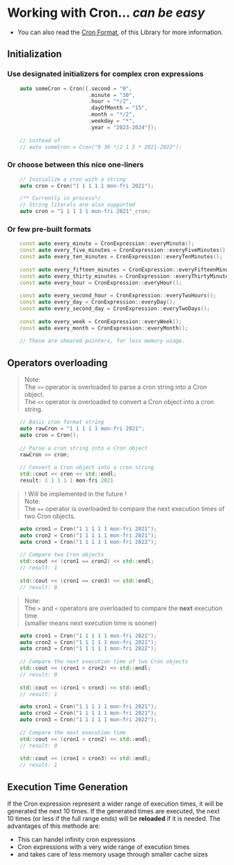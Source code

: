 # Working with Cron... _can be easy_

- You can also read the [Cron Format](Cron_Format.md), of this Library for more information.

## Initialization

### Use designated initializers for complex cron expressions
```C++
    auto someCron = Cron({.second = "0",
                          .minute = "30",
                          .hour = "*/2",
                          .dayOfMonth = "15",
                          .month = "*/2",
                          .weekday = "*",
                          .year = "2023-2024"});
                          
    // instead of            
    // auto someCron = Cron("0 30 */2 1 3 * 2021-2023");
```

### Or choose between this nice one-liners
```C++
    // Initialize a cron with a string
    auto cron = Cron("1 1 1 1 1 mon-fri 2021");

    /** Currently in process*/
    // String literals are also supported
    auto cron = "1 1 1 1 1 mon-fri 2021"_cron;
```

### Or few pre-built formats
```C++
    const auto every_minute = CronExpression::everyMinute();
    const auto every_five_minutes = CronExpression::everyFiveMinutes();
    const auto every_ten_minutes = CronExpression::everyTenMinutes();
    
    const auto every_fifteen_minutes = CronExpression::everyFifteenMinutes();
    const auto every_thirty_minutes = CronExpression::everyThirtyMinutes();
    const auto every_hour = CronExpression::everyHour();
    
    const auto every_second_hour = CronExpression::everyTwoHours();
    const auto every_day = CronExpression::everyDay();
    const auto every_second_day = CronExpression::everyTwoDays();
    
    const auto every_week = CronExpression::everyWeek();
    const auto every_month = CronExpression::everyMonth();
    
    // These are sheared pointers, for less memory usage.
```

## Operators overloading

> Note:
> <br/>The `>>` operator is overloaded to parse a cron string into a Cron object.
> <br/>The `<<` operator is overloaded to convert a Cron object into a cron string.

```C++
    // Basic cron format string
    auto rawCron = "1 1 1 1 1 mon-fri 2021";
    auto cron = Cron();
    
    // Parse a cron string into a Cron object
    rawCron >> cron; 
    
    // Convert a Cron object into a cron string
    std::cout << cron << std::endl;
    result: 1 1 1 1 1 mon-fri 2021
```

> ! Will be implemented in the future !
> <br/>
> Note: 
> <br/>The `==` operator is overloaded to compare the next execution times of two Cron objects.

```C++
    auto cron1 = Cron("1 1 1 1 1 mon-fri 2021");
    auto cron2 = Cron("1 1 1 1 1 mon-fri 2021");
    auto cron3 = Cron("1 1 1 1 1 mon-fri 2022");
    
    // Compare two Cron objects
    std::cout << (cron1 == cron2) << std::endl;
    // result: 1
    
    std::cout << (cron1 == cron3) << std::endl;
    // result: 0
```

> Note: 
> <br/>The `>`  and `<` operators are overloaded to compare the __next__ execution time.
> <br/>(smaller means next execution time is sooner)

```C++
    auto cron1 = Cron("1 1 1 1 1 mon-fri 2021");
    auto cron2 = Cron("1 1 1 1 1 mon-fri 2021");
    auto cron3 = Cron("1 1 1 1 1 mon-fri 2022");
    
    // Compare the next execution time of two Cron objects
    std::cout << (cron1 > cron2) << std::endl;
    // result: 0
    
    std::cout << (cron1 < cron3) << std::endl;
    // result: 1
```

```C++
    auto cron1 = Cron("1 1 1 1 1 mon-fri 2021");
    auto cron2 = Cron("1 1 1 1 1 mon-fri 2021");
    auto cron3 = Cron("1 1 1 1 1 mon-fri 2022");
    
    // Compare the next execution time
    std::cout << (cron1 > cron2) << std::endl;
    // result: 0
    
    std::cout << (cron1 < cron3) << std::endl;
    // result: 1
```

## Execution Time Generation

If the Cron expression represent a wider range of execution times, it will be generated the next 10 times.
If the generated times are executed, the next 10 times (or less if the full range ends) will be **reloaded** if it is needed.
The advantages of this methode are:
 - This can handel infinity cron expressions
 - Cron expressions with a very wide range of execution times
 - and takes care of less memory usage through smaller cache sizes
